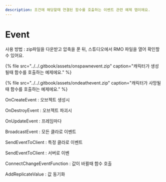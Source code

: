 ```yaml
---
description: 조건에 해당할때 연결된 함수를 호출하는 이벤트 관련 예제 맵이에요.
---
```


# Event

사용 방법 : zip파일을 다운받고 압축을 푼 뒤, 스튜디오에서 RMO 파일을 열어 확인할 수 있어요.



{% file src="../../.gitbook/assets/onspawnevent.zip" caption="캐릭터가 생성될때 함수를 호출하는 예제에요." %}

{% file src="../../.gitbook/assets/ondeathevent.zip" caption="캐릭터가 사망될때 함수를 호출하는 예제에요." %}

OnCreateEvent : 오브젝트 생성시

OnDestroyEvent : 오브젝트 파괴시

OnUpdateEvent : 프레임마다

BroadcastEvent : 모든 클라로 이벤트 

SendEventToClient : 특정 클라로 이벤트

SendEventToClient : 서버로 이벤

ConnectChangeEventFunction : 값이 바뀔때 함수 호출

AddReplicateValue : 값 동기화

